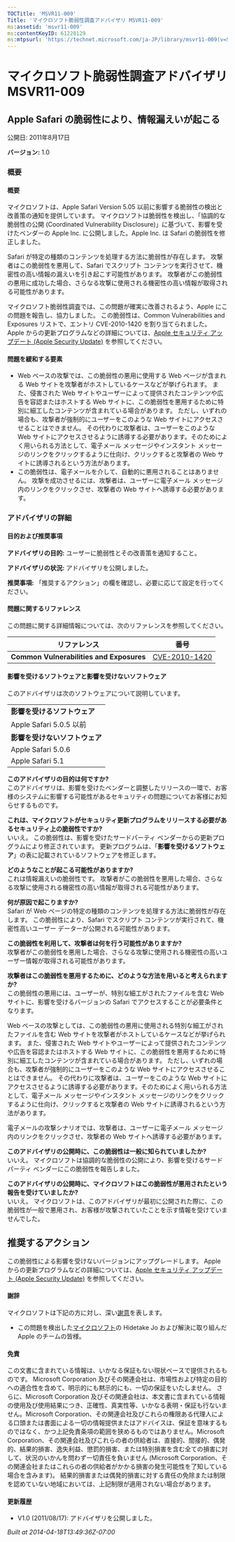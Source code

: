 ```yaml
---
TOCTitle: 'MSVR11-009'
Title: 'マイクロソフト脆弱性調査アドバイザリ MSVR11-009'
ms:assetid: 'msvr11-009'
ms:contentKeyID: 61228129
ms:mtpsurl: 'https://technet.microsoft.com/ja-JP/library/msvr11-009(v=Security.10)'
---
```




マイクロソフト脆弱性調査アドバイザリ MSVR11-009
===============================================

Apple Safari の脆弱性により、情報漏えいが起こる
-----------------------------------------------

公開日: 2011年8月17日

**バージョン:** 1.0

### 概要

#### 概要

マイクロソフトは、Apple Safari Version 5.05 以前に影響する脆弱性の検出と改善策の通知を提供しています。 マイクロソフトは脆弱性を検出し、「協調的な脆弱性の公開 (Coordinated Vulnerability Disclosure)」に基づいて、影響を受けたベンダーの Apple Inc. に公開しました。Apple Inc. は Safari の脆弱性を修正しました。

Safari が特定の種類のコンテンツを処理する方法に脆弱性が存在します。 攻撃者はこの脆弱性を悪用して、Safari でスクリプト コンテンツを実行させて、機密性の高い情報の漏えいを引き起こす可能性があります。 攻撃者がこの脆弱性の悪用に成功した場合、さらなる攻撃に使用される機密性の高い情報が取得される可能性があります。

マイクロソフト脆弱性調査では、この問題が確実に改善されるよう、Apple にこの問題を報告し、協力しました。 この脆弱性は、Common Vulnerabilities and Exposures リストで、エントリ CVE-2010-1420 を割り当てられました。 Apple からの更新プログラムなどの詳細については、[Apple セキュリティ アップデート (Apple Security Update)](http://support.apple.com/kb/ht1222?viewlocale=ja_jp) を参照してください。

#### 問題を緩和する要素

-   Web ベースの攻撃では、この脆弱性の悪用に使用する Web ページが含まれる Web サイトを攻撃者がホストしているケースなどが挙げられます。 また、侵害された Web サイトやユーザーによって提供されたコンテンツや広告を容認またはホストする Web サイトに、この脆弱性を悪用するために特別に細工したコンテンツが含まれている場合があります。 ただし、いずれの場合も、攻撃者が強制的にユーザーをこのような Web サイトにアクセスさせることはできません。 その代わりに攻撃者は、ユーザーをこのような Web サイトにアクセスさせるように誘導する必要があります。そのためによく用いられる方法として、電子メール メッセージやインスタント メッセージのリンクをクリックするように仕向け、クリックすると攻撃者の Web サイトに誘導されるという方法があります。
-   この脆弱性は、電子メールを介して、自動的に悪用されることはありません。 攻撃を成功させるには、攻撃者は、ユーザーに電子メール メッセージ内のリンクをクリックさせ、攻撃者の Web サイトへ誘導する必要があります。

### アドバイザリの詳細

#### 目的および推奨事項

**アドバイザリの目的:** ユーザーに脆弱性とその改善策を通知すること。

**アドバイザリの状況:** アドバイザリを公開しました。

**推奨事項:** 「推奨するアクション」の欄を確認し、必要に応じて設定を行ってください。

#### 問題に関するリファレンス

この問題に関する詳細情報については、次のリファレンスを参照してください。

| リファレンス                             | 番号                                                                             |
|------------------------------------------|----------------------------------------------------------------------------------|
| **Common Vulnerabilities and Exposures** | [CVE-2010-1420](http://www.cve.mitre.org/cgi-bin/cvename.cgi?name=cve-2010-1420) |

#### 影響を受けるソフトウェアと影響を受けないソフトウェア

このアドバイザリは次のソフトウェアについて説明しています。

|                            |
|----------------------------|
| **影響を受けるソフトウェア**   |
| Apple Safari 5.0.5 以前    |
| **影響を受けないソフトウェア** |
| Apple Safari 5.0.6         |
| Apple Safari 5.1           |

**このアドバイザリの目的は何ですか?**  
このアドバイザリは、影響を受けたベンダーと調整したリリースの一環で、お客様のシステムに影響する可能性があるセキュリティの問題についてお客様にお知らせするものです。

**これは、マイクロソフトがセキュリティ更新プログラムをリリースする必要があるセキュリティ上の脆弱性ですか?**  
いいえ。 この脆弱性は、影響を受けたサードパーティ ベンダーからの更新プログラムにより修正されています。 更新プログラムは、「**影響を受けるソフトウェア**」の表に記載されているソフトウェアを修正します。

**どのようなことが起こる可能性がありますか?**  
これは情報漏えいの脆弱性です。 攻撃者がこの脆弱性を悪用した場合、さらなる攻撃に使用される機密性の高い情報が取得される可能性があります。

**何が原因で起こりますか?**  
Safari が Web ページの特定の種類のコンテンツを処理する方法に脆弱性が存在します。 この脆弱性により、Safari でスクリプト コンテンツが実行されて、機密性高いユーザー データーが公開される可能性があります。

**この脆弱性を利用して、攻撃者は何を行う可能性がありますか?**  
攻撃者がこの脆弱性を悪用した場合、さらなる攻撃に使用される機密性の高いユーザー情報が取得される可能性があります。

**攻撃者はこの脆弱性を悪用するために、どのような方法を用いると考えられますか?**  
この脆弱性の悪用には、ユーザーが、特別な細工がされたファイルを含む Web サイトに、影響を受けるバージョンの Safari でアクセスすることが必要条件となります。

Web ベースの攻撃としては、この脆弱性の悪用に使用される特別な細工がされたファイルを含む Web サイトを攻撃者がホストしているケースなどが挙げられます。 また、侵害された Web サイトやユーザーによって提供されたコンテンツや広告を容認またはホストする Web サイトに、この脆弱性を悪用するために特別に細工したコンテンツが含まれている場合があります。 ただし、いずれの場合も、攻撃者が強制的にユーザーをこのような Web サイトにアクセスさせることはできません。 その代わりに攻撃者は、ユーザーをこのような Web サイトにアクセスさせるように誘導する必要があります。そのためによく用いられる方法として、電子メール メッセージやインスタント メッセージのリンクをクリックするように仕向け、クリックすると攻撃者の Web サイトに誘導されるという方法があります。

電子メールの攻撃シナリオでは、攻撃者は、ユーザーに電子メール メッセージ内のリンクをクリックさせ、攻撃者の Web サイトへ誘導する必要があります。

**このアドバイザリの公開時に、この脆弱性は一般に知られていましたか?**  
いいえ。 マイクロソフトは協調的な脆弱性の公開により、影響を受けるサードパーティ ベンダーにこの脆弱性を報告しました。

**このアドバイザリの公開時に、マイクロソフトはこの脆弱性が悪用されたという報告を受けていましたか?**  
いいえ。 マイクロソフトは、このアドバイザリが最初に公開された際に、この脆弱性が一般で悪用され、お客様が攻撃されていたことを示す情報を受けていませんでした。

推奨するアクション
------------------

 
この脆弱性による影響を受けないバージョンにアップグレードします。 Apple からの更新プログラムなどの詳細については、[Apple セキュリティ アップデート (Apple Security Update)](http://support.apple.com/kb/ht1222?viewlocale=ja_jp) を参照してください。

#### 謝辞

マイクロソフトは下記の方に対し、深い[謝意](http://technet.microsoft.com/security/bulletin/policy)を表します。

-   この問題を検出した[マイクロソフト](http://www.microsoft.com/)の Hidetake Jo および解決に取り組んだ Apple のチームの皆様。

#### 免責

この文書に含まれている情報は、いかなる保証もない現状ベースで提供されるものです。 Microsoft Corporation 及びその関連会社は、市場性および特定の目的への適合性を含めて、明示的にも黙示的にも、一切の保証をいたしません。 さらに、Microsoft Corporation 及びその関連会社は、本文書に含まれている情報の使用及び使用結果につき、正確性、真実性等、いかなる表明・保証も行ないません。Microsoft Corporation、その関連会社及びこれらの権限ある代理人による口頭または書面による一切の情報提供またはアドバイスは、保証を意味するものではなく、かつ上記免責条項の範囲を狭めるものではありません。Microsoft Corporation、その関連会社及びこれらの者の供給者は、直接的、間接的、偶発的、結果的損害、逸失利益、懲罰的損害、または特別損害を含む全ての損害に対して、状況のいかんを問わず一切責任を負いません (Microsoft Corporation、その関連会社またはこれらの者の供給者がかかる損害の発生可能性を了知している場合を含みます)。 結果的損害または偶発的損害に対する責任の免除または制限を認めていない地域においては、上記制限が適用されない場合があります。

#### 更新履歴

-   V1.0 (2011/08/17): アドバイザリを公開しました。

*Built at 2014-04-18T13:49:36Z-07:00*
